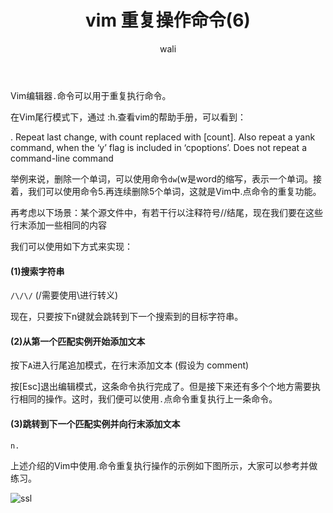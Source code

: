﻿---
layout: post
title: vim 重复操作命令(6)  #标题
tagline: Vim编辑器.命令可以用于重复执行命令
author: wali    #作者
tag: vim     #标签
ghurl:        #github url
ghurl_zip:    #github zip下载
comments: true

post_nav: false 
group_tag: vim 技巧
---

Vim编辑器`.`命令可以用于重复执行命令。

在Vim尾行模式下，通过 :h.查看vim的帮助手册，可以看到：

. Repeat last change, with count replaced with [count]. Also repeat a yank command, when the ‘y’ flag is included in ‘cpoptions’. Does not repeat a command-line command

举例来说，删除一个单词，可以使用命令`dw`(w是word的缩写，表示一个单词。接着，我们可以使用命令5.再连续删除5个单词，这就是Vim中.点命令的重复功能。

再考虑以下场景：某个源文件中，有若干行以注释符号//结尾，现在我们要在这些行末添加一些相同的内容

我们可以使用如下方式来实现：

####  (1)搜索字符串

`/\/\/` (/需要使用\进行转义)

现在，只要按下n键就会跳转到下一个搜索到的目标字符串。

#### (2)从第一个匹配实例开始添加文本

按下`A`进入行尾追加模式，在行末添加文本 (假设为 comment)

按[Esc]退出编辑模式，这条命令执行完成了。但是接下来还有多个个地方需要执行相同的操作。这时，我们便可以使用`.`点命令重复执行上一条命令。

#### (3)跳转到下一个匹配实例并向行末添加文本

`n.`

上述介绍的Vim中使用.命令重复执行操作的示例如下图所示，大家可以参考并做练习。

![ssl](https://raw.githubusercontent.com/walidream/blogimage/master/waliblogImage/linux/linux_5.gif)



































































































































































































